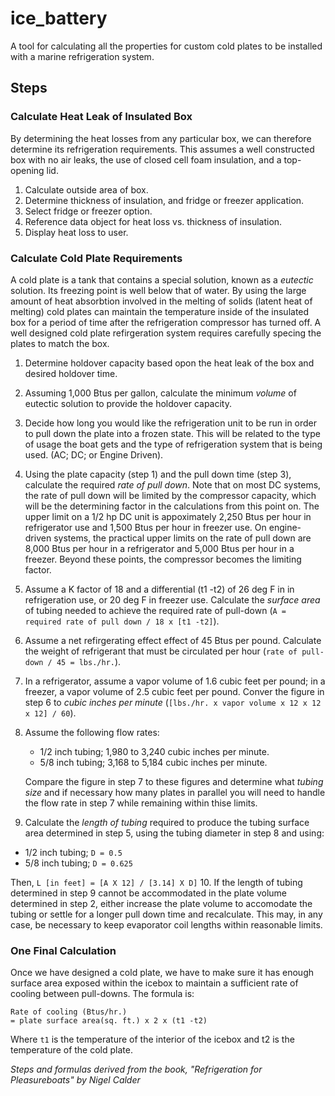# ice_battery
A tool for calculating all the properties for custom cold plates to be installed with a marine refrigeration system.

## Steps

### Calculate Heat Leak of Insulated Box

By determining the heat losses from any particular box, we can therefore determine its refrigeration requirements.  This assumes a well constructed box with no air leaks, the use of closed cell foam insulation, and a top-opening lid.

1. Calculate outside area of box.
2. Determine thickness of insulation, and fridge or freezer application.
3. Select fridge or freezer option.
4. Reference data object for heat loss vs. thickness of insulation.
5. Display heat loss to user.

### Calculate Cold Plate Requirements

A cold plate is a tank that contains a special solution, known as a *eutectic* solution.  Its freezing point is well below that of water.  By using the large amount of heat absorbtion involved in the melting of solids (latent heat of melting) cold plates can maintain the temperature inside of the insulated box for a period of time after the refrigeration compressor has turned off.  A well designed cold plate refirgeration system requires carefully specing the plates to match the box.

1. Determine holdover capacity based opon the heat leak of the box and desired holdover time.

2. Assuming 1,000 Btus per gallon, calculate the minimum *volume* of eutectic solution to provide the holdover capacity.

3. Decide how long you would like the refrigeration unit to be run in order to pull down the plate into a frozen state.  This will be related to the type of usage the boat gets and the type of refrigeration system that is being used. (AC; DC; or Engine Driven).

4. Using the plate capacity (step 1) and the pull down time (step 3), calculate the required *rate of pull down*.  Note that on most DC systems, the rate of pull down will be limited by the compressor capacity, which will be the determining factor in the calculations from this point on.  The upper limit on a 1/2 hp DC unit is appoximately 2,250 Btus per hour in refrigerator use and 1,500 Btus per hour in freezer use.  On engine-driven systems, the practical upper limits on the rate of pull down are 8,000 Btus per hour in a refrigerator and 5,000 Btus per hour in a freezer.  Beyond these points, the compressor becomes the limiting factor.

5. Assume a K factor of 18 and a differential (t1 -t2) of 26 deg F in in refrigeration use, or 20 deg F in freezer use.  Calculate the *surface area* of tubing needed to achieve the required rate of pull-down (`A = required rate of pull down / 18 x [t1 -t2]`).

6. Assume a net refirgerating effect effect of 45 Btus per pound.  Calculate the weight of refrigerant that must be circulated per hour (`rate of pull-down / 45 = lbs./hr.`).

7. In a refrigerator, assume a vapor volume of 1.6 cubic feet per pound; in a freezer, a vapor volume of 2.5 cubic feet per pound.  Conver the figure in step 6 to *cubic inches per minute* (`[lbs./hr. x vapor volume x 12 x 12 x 12] / 60`).

8. Assume the following flow rates:
   * 1/2 inch tubing; 1,980 to 3,240 cubic inches per minute.
   * 5/8 inch tubing; 3,168 to 5,184 cubic inches per minute.

   Compare the figure in step 7 to these figures and determine what *tubing size* and if necessary how many plates in parallel you will need to handle the flow rate in step 7 while remaining within thise limits.
9.  Calculate the *length of tubing* required to produce the tubing surface area determined in step 5, using the tubing diameter in step 8 and using:
   * 1/2 inch tubing; `D = 0.5`
   * 5/8 inch tubing; `D = 0.625`

   Then, `L [in feet] = [A X 12] / [3.14] X D]`
10.  If the length of tubing determined in step 9 cannot be accommodated in the plate volume determined in step 2, either increase the plate volume to accomodate the tubing or settle for a longer pull down time and recalculate.  This may, in any case, be necessary to keep evaporator coil lengths within reasonable limits.

### One Final Calculation

Once we have designed a cold plate, we have to make sure it has enough surface area exposed within the icebox to maintain a sufficient rate of cooling between pull-downs.  The formula is:

	Rate of cooling (Btus/hr.)
	= plate surface area(sq. ft.) x 2 x (t1 -t2)

Where `t1` is the temperature of the interior of the icebox and t2 is the temperature of the cold plate.


*Steps and formulas derived from the book, "Refrigeration for Pleasureboats" by Nigel Calder*










